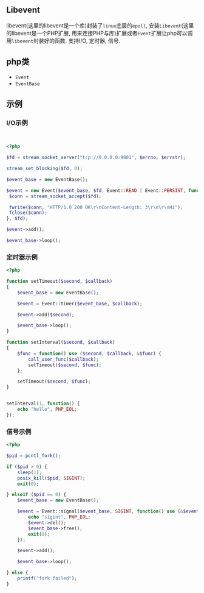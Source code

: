 ## Libevent

libevent(这里的libevent是一个库)封装了`linux`底层的`epoll`, 安装`Libevent`(这里的libevent是一个PHP扩展, 用来连接PHP与库)扩展或者`Event`扩展让php可以调用`libevent`封装好的函数. 支持I/O, 定时器, 信号. 

## php类
- `Event`
- `EventBase`

## 示例

### I/O示例
```php


<?php

$fd = stream_socket_server("tcp://0.0.0.0:9001", $errno, $errstr);

stream_set_blocking($fd, 0);

$event_base = new EventBase();

$event = new Event($event_base, $fd, Event::READ | Event::PERSIST, function ($fd) use (&$event_base) {
 $conn = stream_socket_accept($fd);

 fwrite($conn, "HTTP/1.0 200 OK\r\nContent-Length: 3\r\n\r\nHi");
 fclose($conn);
}, $fd);

$event->add();

$event_base->loop();                                                                                                         

```

### 定时器示例

```php
<?php

function setTimeout($second, $callback)
{
    $event_base = new EventBase();

    $event = Event::timer($event_base, $callback);

    $event->add($second);

    $event_base->loop();
}

function setInterval($second, $callback)
{
    $func = function() use ($second, $callback, &$func) {
        call_user_func($callback);
        setTimeout($second, $func);
    };

    setTimeout($second, $func);
}


setInterval(1, function() {
    echo "hello", PHP_EOL;
});
```

### 信号示例
```php
<?php 

$pid = pcntl_fork();

if ($pid > 0) {
    sleep(1);
    posix_kill($pid, SIGINT);
    exit(0);

} elseif ($pid == 0) {
    $event_base = new EventBase();

    $event = Event::signal($event_base, SIGINT, function() use (&$event, &$event_base) {
        echo "sigint", PHP_EOL;
        $event->del();
        $event_base->free();
        exit(0);
    });

    $event->add();

    $event_base->loop();

} else {
    printf("fork failed");
}
```